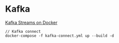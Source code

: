 # Kafka
[Kafka Streams on Docker](https://github.com/mohantom/kafka-streams-docker)

```
// Kafka connect
docker-compose -f kafka-connect.yml up --build -d
```